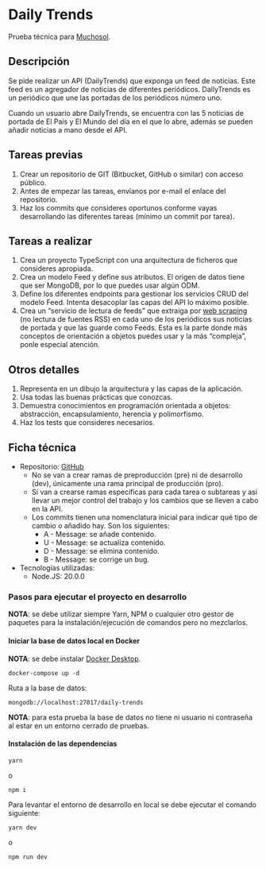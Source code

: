 # Daily Trends

Prueba técnica para [Muchosol](https://www.muchosol.es/).

## Descripción

Se pide realizar un API (DailyTrends) que exponga un feed de noticias. Este feed es un agregador de noticias de diferentes periódicos. DailyTrends es un periódico que une las portadas de los periódicos número uno.

Cuando un usuario abre DailyTrends, se encuentra con las 5 noticias de portada de El País y El Mundo del día en el que lo abre, además se pueden añadir noticias a mano desde el API.

## Tareas previas

1. Crear un repositorio de GIT (Bitbucket, GitHub o similar) con acceso público.
2. Antes de empezar las tareas, envíanos por e-mail el enlace del repositorio.
3. Haz los commits que consideres oportunos conforme vayas desarrollando las
diferentes tareas (mínimo un commit por tarea).

## Tareas a realizar

1. Crea un proyecto TypeScript con una arquitectura de ficheros que consideres apropiada.
2. Crea un modelo Feed y define sus atributos. El origen de datos tiene que ser MongoDB, por lo que puedes usar algún ODM.
3. Define los diferentes endpoints para gestionar los servicios CRUD del modelo Feed. Intenta desacoplar las capas del API lo máximo posible.
4. Crea un “servicio de lectura de feeds” que extraiga por [web scraping](https://es.wikipedia.org/wiki/Web_scraping) (no lectura de fuentes RSS) en cada uno de los periódicos sus noticias de portada y que las guarde como Feeds. Esta es la parte donde más conceptos de orientación a objetos puedes usar y la más “compleja”, ponle especial atención.

## Otros detalles

1. Representa en un dibujo la arquitectura y las capas de la aplicación.
2. Usa todas las buenas prácticas que conozcas.
3. Demuestra conocimientos en programación orientada a objetos: abstracción,
encapsulamiento, herencia y polimorfismo.
4. Haz los tests que consideres necesarios.

## Ficha técnica

- Repositorio: [GitHub](https://github.com/hitses/daily-trends-muchosol)
  - No se van a crear ramas de preproducción (pre) ni de desarrollo (dev), únicamente una rama principal de producción (pro).
  - Sí van a crearse ramas específicas para cada tarea o subtareas y así llevar un mejor control del trabajo y los cambios que se lleven a cabo en la API.
  - Los commits tienen una nomenclatura inicial para indicar qué tipo de cambio o añadido hay. Son los siguientes:
    - A - Message: se añade contenido.
    - U - Message: se actualiza contenido.
    - D - Message: se elimina contenido.
    - B - Message: se corrige un bug.
- Tecnologías utilizadas:
  - Node.JS: 20.0.0

### Pasos para ejecutar el proyecto en desarrollo

**NOTA**: se debe utilizar siempre Yarn, NPM o cualquier otro gestor de paquetes para la instalación/ejecución de comandos pero no mezclarlos.

#### Iniciar la base de datos local en Docker

**NOTA**: se debe instalar [Docker Desktop](https://www.docker.com/products/docker-desktop/).

```
docker-compose up -d
```

Ruta a la base de datos:

```
mongodb://localhost:27017/daily-trends
```

**NOTA**: para esta prueba la base de datos no tiene ni usuario ni contraseña al estar en un entorno cerrado de pruebas.

#### Instalación de las dependencias

```
yarn
```

o

```
npm i
```

Para levantar el entorno de desarrollo en local se debe ejecutar el comando siguiente:

```
yarn dev
```

o

```
npm run dev
```
